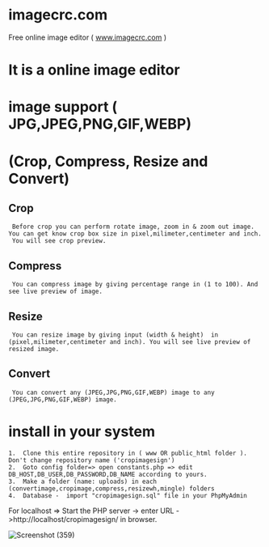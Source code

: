 # imagecrc.com
 Free online image editor  ( www.imagecrc.com )
 
 # It is a online image editor 
 
 # image support ( JPG,JPEG,PNG,GIF,WEBP)
 
 # (Crop, Compress, Resize and Convert)
 
  ## Crop
     Before crop you can perform rotate image, zoom in & zoom out image. You can get know crop box size in pixel,milimeter,centimeter and inch.
     You will see crop preview.
     
  ## Compress
     You can compress image by giving percentage range in (1 to 100). And see live preview of image.
     
  ## Resize
     You can resize image by giving input (width & height)  in  (pixel,milimeter,centimeter and inch). You will see live preview of resized image.
     
  ## Convert 
     You can convert any (JPEG,JPG,PNG,GIF,WEBP) image to any (JPEG,JPG,PNG,GIF,WEBP) image.
     
    
    
 # install in your system
     
    1.  Clone this entire repository in ( www OR public_html folder ). Don't change repository name ('cropimagesign')
    2.  Goto config folder=> open constants.php => edit DB_HOST,DB_USER,DB_PASSWORD,DB_NAME according to yours.
    3.  Make a folder (name: uploads) in each (convertimage,cropimage,compress,resizewh,mingle) folders 
    4.  Database -  import "cropimagesign.sql" file in your PhpMyAdmin 
    
   For localhost => Start the PHP server -> enter URL ->http://localhost/cropimagesign/  in browser.
  
  
  
  
  ![Screenshot (359)](https://user-images.githubusercontent.com/60191225/156393556-245382b1-4d5b-4edd-83c3-4a1ad2454cc9.png)

   
   
 
 
 
     
     
  
 
